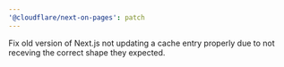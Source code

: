 ```yaml
---
'@cloudflare/next-on-pages': patch
---
```


Fix old version of Next.js not updating a cache entry properly due to not receving the correct shape they expected.
